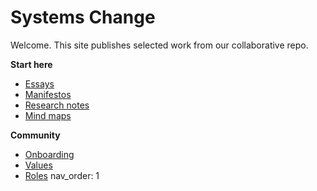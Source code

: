 # Systems Change

Welcome. This site publishes selected work from our collaborative repo.

**Start here**
- [Essays](essays/index.md)
- [Manifestos](manifestos/index.md)
- [Research notes](research/index.md)
- [Mind maps](mindmaps/index.md)

**Community**
- [Onboarding](../community/onboarding.md)
- [Values](../community/values.md)
- [Roles](../community/roles.md)
nav_order: 1
